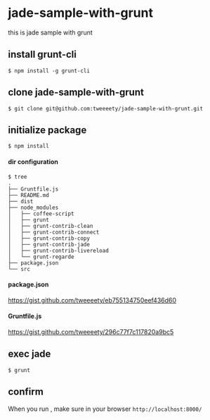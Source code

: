 # jade-sample-with-grunt
this is jade sample with grunt

## install grunt-cli
```
$ npm install -g grunt-cli
```

## clone jade-sample-with-grunt
```
$ git clone git@github.com:tweeeety/jade-sample-with-grunt.git
```

## initialize package
```
$ npm install
```

#### dir configuration
```
$ tree 
.
├── Gruntfile.js
├── README.md
├── dist
├── node_modules
│   ├── coffee-script
│   ├── grunt
│   ├── grunt-contrib-clean
│   ├── grunt-contrib-connect
│   ├── grunt-contrib-copy
│   ├── grunt-contrib-jade
│   ├── grunt-contrib-livereload
│   └── grunt-regarde
├── package.json
└── src
```

#### package.json
https://gist.github.com/tweeeety/eb755134750eef436d60

#### Gruntfile.js
https://gist.github.com/tweeeety/296c77f7c117820a9bc5


## exec jade
```
$ grunt
```

## confirm
When you run , make sure in your browser `http://localhost:8000/`

